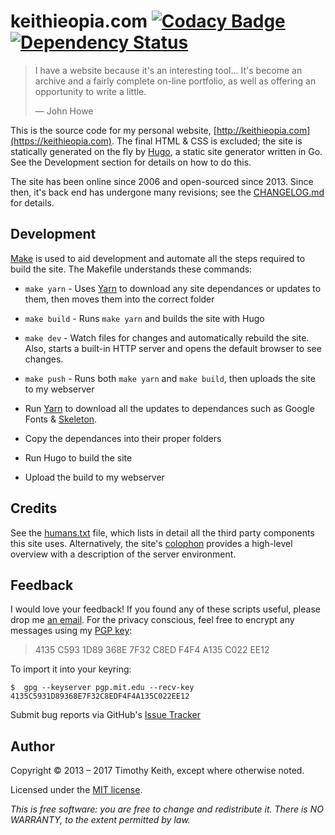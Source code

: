 # keithieopia.com [![Codacy Badge](https://api.codacy.com/project/badge/Grade/7525dd9b5f0d4a1cb01207d9b43336f3)](https://www.codacy.com/app/timothykeith/keithieopia-com?utm_source=github.com&amp;utm_medium=referral&amp;utm_content=keithieopia/keithieopia.com&amp;utm_campaign=Badge_Grade) [![Dependency Status](https://gemnasium.com/badges/github.com/keithieopia/keithieopia.com.svg)](https://gemnasium.com/github.com/keithieopia/keithieopia.com)


> I have a website because it's an interesting tool... It's become an archive and a fairly complete on-line portfolio, as well as offering an opportunity to write a little.
>  
> &mdash; John Howe

This is the source code for my personal website, [http://keithieopia.com](https://keithieopia.com). The final HTML & CSS is excluded; the site is statically generated on the fly by [Hugo](http://gohugo.io/), a static site generator written in Go. See the Development section for details on how to do this.

The site has been online since 2006 and open-sourced since 2013. Since then, it's back end has undergone many revisions; see the [CHANGELOG.md](https://github.com/keithieopia/keithieopia.com/blob/master/CHANGELOG.md) for details.


## Development
[Make](https://en.wikipedia.org/wiki/Make_%28software%29) is used to aid development and automate all the steps required to build the site. The Makefile understands these commands:

- `make yarn` - Uses [Yarn](https://yarnpkg.com/en/) to download any site dependances or updates to them, then moves them into the correct folder
- `make build` - Runs `make yarn` and builds the site with Hugo
- `make dev` - Watch files for changes and automatically rebuild the site. Also, starts a built-in HTTP server and opens the default browser to see changes.
- `make push` - Runs both `make yarn` and `make build`, then uploads the site to my webserver

- Run [Yarn](https://yarnpkg.com/en/) to download all the updates to dependances such as Google Fonts & [Skeleton](http://getskeleton.com/).
- Copy the dependances into their proper folders
- Run Hugo to build the site
- Upload the build to my webserver


## Credits
See the [humans.txt](https://github.com/keithieopia/keithieopia.com/blob/master/humans.txt) file, which lists in detail all the third party components this site uses. Alternatively, the site's [colophon](https://keithieopia.com/colophon/) provides a high-level overview with a description of the server environment.


## Feedback
I would love your feedback! If you found any of these scripts useful, please drop me [an email](mailto:timothykeith@gmail.com). For the privacy conscious, feel free to encrypt any messages using my [PGP key](http://pgp.mit.edu/pks/lookup?op=vindex&fingerprint=on&search=0xF4F4A135C022EE12):

> 4135 C593 1D89 368E 7F32 C8ED F4F4 A135 C022 EE12

To import it into your keyring:
```console
$  gpg --keyserver pgp.mit.edu --recv-key 4135C5931D89368E7F32C8EDF4F4A135C022EE12
```

Submit bug reports via GitHub's [Issue Tracker](https://github.com/keithieopia/keithieopia.com/issues)


## Author
Copyright &copy; 2013 – 2017 Timothy Keith, except where otherwise noted.

Licensed under the [MIT license](https://github.com/keithieopia/keithieopia.com/blob/master/LICENSE).

*This is free software: you are free to change and redistribute it. There is NO WARRANTY, to the extent permitted by law.*
